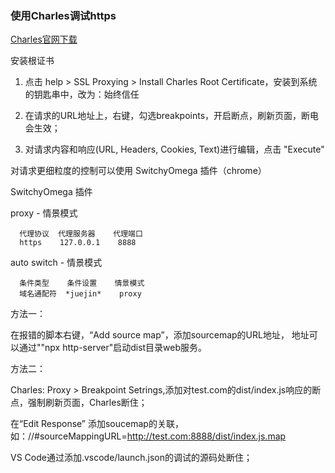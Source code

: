 ### 使用Charles调试https

[Charles官网下载](https://www.charlesproxy.com/)

安装根证书

1. 点击 help > SSL Proxying > Install Charles Root Certificate，安装到系统的钥匙串中，改为：始终信任

2. 在请求的URL地址上，右键，勾选breakpoints，开启断点，刷新页面，断电会生效；

3. 对请求内容和响应(URL, Headers, Cookies, Text)进行编辑，点击 "Execute"

对请求更细粒度的控制可以使用 SwitchyOmega 插件（chrome）

SwitchyOmega 插件

proxy - 情景模式

```
  代理协议  代理服务器    代理端口
  https    127.0.0.1    8888
```

auto switch - 情景模式

```
  条件类型    条件设置    情景模式
  域名通配符  *juejin*    proxy
```

方法一：

在报错的脚本右键，“Add source map”，添加sourcemap的URL地址， 地址可以通过""npx http-server"启动dist目录web服务。

方法二：

Charles: Proxy > Breakpoint Setrings,添加对test.com的dist/index.js响应的断点，强制刷新页面，Charles断住；

在“Edit Response” 添加soucemap的关联，如：//#sourceMappingURL=http://test.com:8888/dist/index.js.map

VS Code通过添加.vscode/launch.json的调试的源码处断住；